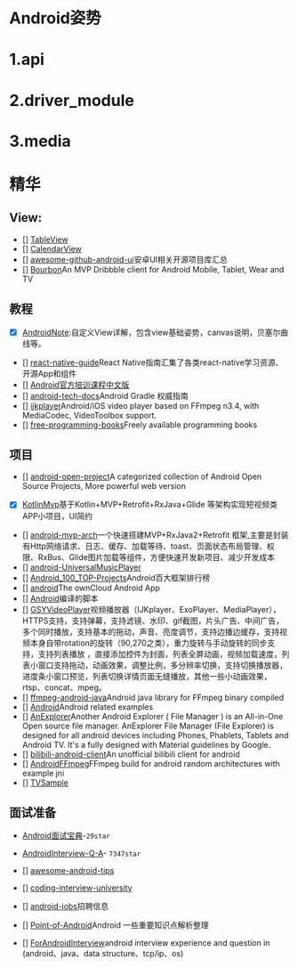 # Android姿势 

# 1.api

# 2.driver_module

# 3.media

# 精华

## **View**:

- [] [TableView](https://github.com/evrencoskun/TableView)
- [] [CalendarView](https://github.com/huanghaibin-dev/CalendarView)
- [] [awesome-github-android-ui](https://github.com/opendigg/awesome-github-android-ui)安卓UI相关开源项目库汇总
- [] [Bourbon](https://github.com/hitherejoe/Bourbon)An MVP Dribbble client for Android Mobile, Tablet, Wear and TV

## 教程

- [x] [AndroidNote](https://github.com/GcsSloop/AndroidNote):自定义View详解，包含view基础姿势，canvas说明，贝塞尔曲线等。
- [] [react-native-guide](https://github.com/reactnativecn/react-native-guide)React Native指南汇集了各类react-native学习资源、开源App和组件
- [] [Android官方培训课程中文版](http://hukai.me/android-training-course-in-chinese/index.html)
- [] [android-tech-docs](https://github.com/rujews/android-tech-docs)Android Gradle 权威指南
- [] [ijkplayer](https://github.com/Bilibili/ijkplayer)Android/iOS video player based on FFmpeg n3.4, with MediaCodec, VideoToolbox support.
- [] [free-programming-books](https://github.com/EbookFoundation/free-programming-books)Freely available programming books
## 项目

- [] [android-open-project](https://github.com/Trinea/android-open-project)A categorized collection of Android Open Source Projects, More powerful web version
- [x] [KotlinMvp](https://github.com/git-xuhao/KotlinMvp)基于Kotlin+MVP+Retrofit+RxJava+Glide 等架构实现短视频类APP小项目，UI简约
- [] [android-mvp-arch](https://github.com/BabyMelvin/android-mvp-arch)一个快速搭建MVP+RxJava2+Retrofit 框架,主要是封装有Http网络请求、日志、缓存、加载等待、toast、页面状态布局管理、权限、RxBus、Glide图片加载等组件，方便快速开发新项目、减少开发成本
- [] [android-UniversalMusicPlayer](https://github.com/googlesamples/android-UniversalMusicPlayer)
- [] [Android_100_TOP-Projects](https://github.com/ShaunSheep/Android_100_TOP-Projects)Android百大框架排行榜
- [] [android](https://github.com/owncloud/android)The ownCloud Android App
- [] [Android](https://github.com/pright/Android)编译的脚本
- [] [GSYVideoPlayer](https://github.com/CarGuo/GSYVideoPlayer)视频播放器（IJKplayer、ExoPlayer、MediaPlayer），HTTPS支持，支持弹幕，支持滤镜、水印、gif截图，片头广告、中间广告，多个同时播放，支持基本的拖动，声音、亮度调节，支持边播边缓存，支持视频本身自带rotation的旋转（90,270之类），重力旋转与手动旋转的同步支持，支持列表播放 ，直接添加控件为封面，列表全屏动画，视频加载速度，列表小窗口支持拖动，动画效果，调整比例，多分辨率切换，支持切换播放器，进度条小窗口预览，列表切换详情页面无缝播放，其他一些小动画效果，rtsp、concat、mpeg。
- [] [ffmpeg-android-java](https://github.com/WritingMinds/ffmpeg-android-java)Android java library for FFmpeg binary compiled
- [] [Android](https://github.com/hmkcode/Android)Android related examples
- [] [AnExplorer](https://github.com/1hakr/AnExplorer)Another Android Explorer ( File Manager ) is an All-in-One Open source file manager. AnExplorer File Manager (File Explorer) is designed for all android devices including Phones, Phablets, Tablets and Android TV. It's a fully designed with Material guidelines by Google. 
- [] [bilibili-android-client](https://github.com/HotBitmapGG/bilibili-android-client)An unofficial bilibili client for android
- [] [AndroidFFmpeg](https://github.com/appunite/AndroidFFmpeg)FFmpeg build for android random architectures with example jni
- [] [TVSample](https://github.com/hejunlin2013/TVSample)
## 面试准备

- [Android面试宝典](https://github.com/JackChan1999/Android-Interview)-`29star`
- [AndroidInterview-Q-A](https://github.com/JackyAndroid/AndroidInterview-Q-A)- `7347star`
- [] [awesome-android-tips](https://github.com/jiang111/awesome-android-tips)

- [] [coding-interview-university](https://github.com/jwasham/coding-interview-university)
- [] [android-jobs](https://github.com/android-cn/android-jobs)招聘信息
- [] [Point-of-Android](https://github.com/FX-Max/Point-of-Android)Android 一些重要知识点解析整理
- [] [ForAndroidInterview](https://github.com/Mr-YangCheng/ForAndroidInterview)android interview experience and question in (android、java、data structure、tcp/ip、os)